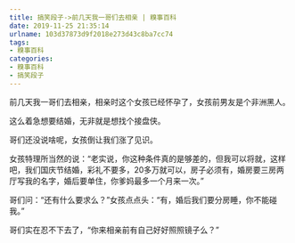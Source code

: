 ```yaml
---
title: 搞笑段子->前几天我一哥们去相亲 | 糗事百科
date: 2019-11-25 21:35:14
urlname: 103d37873d9f2018e273d43c8ba7cc74
tags: 
- 糗事百科
categories:
- 糗事百科
- 搞笑段子
---
```

前几天我一哥们去相亲，相亲时这个女孩已经怀孕了，女孩前男友是个非洲黑人。

这么着急想要结婚，无非就是想找个接盘侠。

哥们还没说啥呢，女孩倒让我们涨了见识。

女孩特理所当然的说：“老实说，你这种条件真的是够差的，但我可以将就，这样吧，我们国庆节结婚，彩礼不要多，20多万就可以，房子必须有，婚房要三房两厅写我的名字，婚后要单住，你爹妈最多一个月来一次。”

哥们问：“还有什么要求么？”女孩点点头：“有，婚后我们要分房睡，你不能碰我。”

哥们实在忍不下去了，“你来相亲前有自己好好照照镜子么？”



